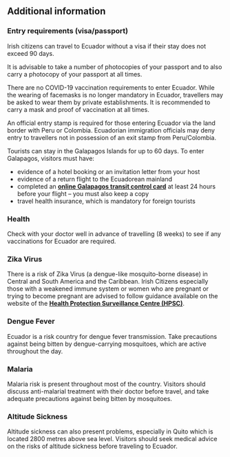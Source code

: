 ## Additional information

### **Entry requirements (visa/passport)**

Irish citizens can travel to Ecuador without a visa if their stay does not exceed 90 days.

It is advisable to take a number of photocopies of your passport and to also carry a photocopy of your passport at all times.

There are no COVID-19 vaccination requirements to enter Ecuador. While the wearing of facemasks is no longer mandatory in Ecuador, travellers may be asked to wear them by private establishments. It is recommended to carry a mask and proof of vaccination at all times.

An official entry stamp is required for those entering Ecuador via the land border with Peru or Colombia. Ecuadorian immigration officials may deny entry to travellers not in possession of an exit stamp from Peru/Colombia.

Tourists can stay in the Galapagos Islands for up to 60 days. To enter Galapagos, visitors must have:

* evidence of a hotel booking or an invitation letter from your host
* evidence of a return flight to the Ecuadorean mainland
* completed an [**online Galapagos transit control card**](https://siiws.gobiernogalapagos.gob.ec/siicgg_web/) at least 24 hours before your flight – you must also keep a copy
* travel health insurance, which is mandatory for foreign tourists

### **Health**

Check with your doctor well in advance of travelling (8 weeks) to see if any vaccinations for Ecuador are required.

### **Zika Virus**

There is a risk of Zika Virus (a dengue-like mosquito-borne disease) in Central and South America and the Caribbean. Irish Citizens especially those with a weakened immune system or women who are pregnant or trying to become pregnant are advised to follow guidance available on the website of the [**Health Protection Surveillance Centre (HPSC)**](https://www.hpsc.ie/a-z/vectorborne/zika/).

### **Dengue Fever**

Ecuador is a risk country for dengue fever transmission. Take precautions against being bitten by dengue-carrying mosquitoes, which are active throughout the day.

### **Malaria**

Malaria risk is present throughout most of the country. Visitors should discuss anti-malarial treatment with their doctor before travel, and take adequate precautions against being bitten by mosquitoes.

### **Altitude Sickness**

Altitude sickness can also present problems, especially in Quito which is located 2800 metres above sea level. Visitors should seek medical advice on the risks of altitude sickness before traveling to Ecuador.